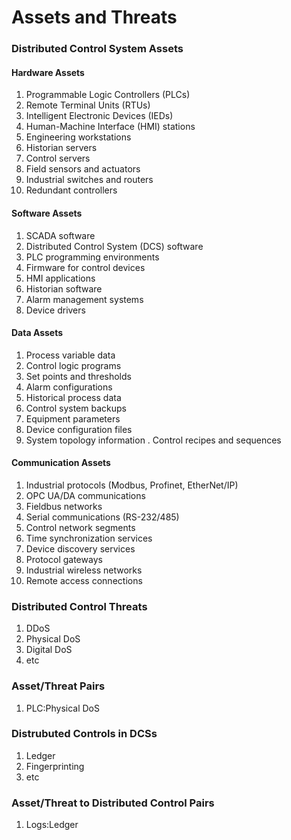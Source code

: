 # Assets and Threats

### Distributed Control System Assets

#### Hardware Assets
  1. Programmable Logic Controllers (PLCs)
  2. Remote Terminal Units (RTUs)
  3. Intelligent Electronic Devices (IEDs)
  4. Human-Machine Interface (HMI) stations
  5. Engineering workstations
  6. Historian servers
  7. Control servers
  8. Field sensors and actuators
  9. Industrial switches and routers
  10. Redundant controllers

#### Software Assets

  1. SCADA software
  2. Distributed Control System (DCS) software
  3. PLC programming environments
  4. Firmware for control devices
  5. HMI applications
  6. Historian software
  7. Alarm management systems
  8. Device drivers

#### Data Assets

  1. Process variable data
  2. Control logic programs
  3. Set points and thresholds
  4. Alarm configurations
  5. Historical process data
  6. Control system backups
  7. Equipment parameters
  8. Device configuration files
  9. System topology information
     . Control recipes and sequences

#### Communication Assets

  1. Industrial protocols (Modbus, Profinet, EtherNet/IP)
  2. OPC UA/DA communications
  3. Fieldbus networks
  4. Serial communications (RS-232/485)
  5. Control network segments
  6. Time synchronization services
  7. Device discovery services
  8. Protocol gateways
  9. Industrial wireless networks
  10. Remote access connections

### Distributed Control Threats

1. DDoS
2. Physical DoS
3. Digital DoS
4. etc

### Asset/Threat Pairs

1. PLC:Physical DoS

### Distrubuted Controls in DCSs

1. Ledger
2. Fingerprinting
3. etc

### Asset/Threat to Distributed Control Pairs

1. Logs:Ledger
